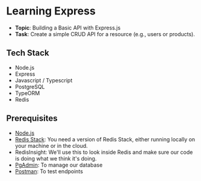 # Learning Express

- **Topic**: Building a Basic API with Express.js
- **Task**: Create a simple CRUD API for a resource (e.g., users or products).

## Tech Stack

- Node.js
- Express
- Javascript / Typescript
- PostgreSQL
- TypeORM
- Redis

## Prerequisites

- [Node.js](https://nodejs.org/en)
- [Redis Stack](https://redis.io/docs/install/install-stack/mac-os/): You need a version of Redis Stack, either running locally on your machine or in the cloud.
- RedisInsight: We'll use this to look inside Redis and make sure our code is doing what we think it's doing.
- [PgAdmin](https://www.pgadmin.org/download/): To manage our database
- [Postman](https://www.postman.com/): To test endpoints
